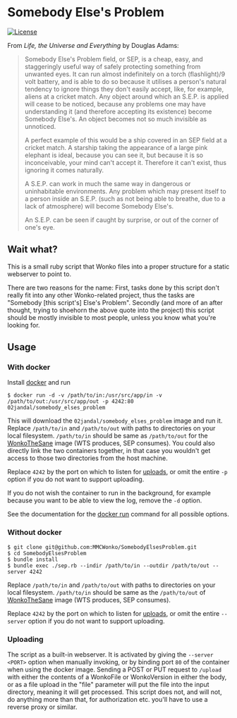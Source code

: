 # Somebody Else's Problem

[![License](https://img.shields.io/github/license/MMCWonko/SomebodyElsesProblem.svg)](https://img.shields.io/github/license/MMCWonko/SomebodyElsesProblem.svg)

From _Life, the Universe and Everything_ by Douglas Adams:

> Somebody Else's Problem field, or SEP, is a cheap, easy, and staggeringly useful way of safely protecting something from unwanted eyes. It can run almost indefinitely on a torch (flashlight)/9 volt battery, and is able to do so because it utilises a person's natural tendency to ignore things they don't easily accept, like, for example, aliens at a cricket match. Any object around which an S.E.P. is applied will cease to be noticed, because any problems one may have understanding it (and therefore accepting its existence) become Somebody Else's. An object becomes not so much invisible as unnoticed.
>
> A perfect example of this would be a ship covered in an SEP field at a cricket match. A starship taking the appearance of a large pink elephant is ideal, because you can see it, but because it is so inconceivable, your mind can't accept it. Therefore it can't exist, thus ignoring it comes naturally.
>
> A S.E.P. can work in much the same way in dangerous or uninhabitable environments. Any problem which may present itself to a person inside an S.E.P. (such as not being able to breathe, due to a lack of atmosphere) will become Somebody Else's.
>
> An S.E.P. can be seen if caught by surprise, or out of the corner of one's eye.

## Wait what?

This is a small ruby script that Wonko files into a proper structure for a static webserver to point to.

There are two reasons for the name: First, tasks done by this script don't really fit into any other Wonko-related project, thus the tasks are "Somebody [this script's] Else's Problem". Secondly (and more of an after thought, trying to shoehorn the above quote into the project) this script should be mostly invisible to most people, unless you know what you're looking for.

## Usage

### With docker

Install [docker](https://docker.com/) and run

    $ docker run -d -v /path/to/in:/usr/src/app/in -v /path/to/out:/usr/src/app/out -p 4242:80 02jandal/somebody_elses_problem

This will download the `02jandal/somebody_elses_problem` image and run it. Replace `/path/to/in` and `/path/to/out` with paths to directories on your local filesystem. `/path/to/in` should be same as `/path/to/out` for the 
[WonkoTheSane](https://github.com/MMCWonko/WonkoTheSane) image (WTS produces, SEP consumes). You could also directly link the two containers together, in that case you wouldn't get access to those two directories from the host machine.

Replace `4242` by the port on which to listen for [uploads](#uploading), or omit the entire `-p` option if you do not want to support uploading.

If you do not wish the container to run in the background, for example because you want to be able to view the log, remove the `-d` option.

See the documentation for the [docker run](https://docs.docker.com/reference/run/) command for all possible options.

### Without docker

    $ git clone git@github.com:MMCWonko/SomebodyElsesProblem.git
    $ cd SomebodyElsesProblem
    $ bundle install
    $ bundle exec ./sep.rb --indir /path/to/in --outdir /path/to/out --server 4242

Replace `/path/to/in` and `/path/to/out` with paths to directories on your local filesystem. `/path/to/in` should be same as the `/path/to/out` of [WonkoTheSane](https://github.com/MMCWonko/WonkoTheSane) image (WTS produces, SEP consumes).

Replace `4242` by the port on which to listen for [uploads](#uploading), or omit the entire `--server` option if you do not want to support uploading.

### Uploading

The script as a built-in webserver. It is activated by giving the `--server <PORT>` option when manually invoking, or by binding port `80` of the container when using the docker image. Sending a POST or PUT request to `/upload` with either the contents of a WonkoFile or WonkoVersion in either the body, or as a file upload in the "file" parameter will put the file into the input directory, meaning it will get processed. This script does not, and will not, do anything more than that, for authorization etc. you'll have to use a reverse proxy or similar.
